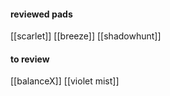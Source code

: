 #### reviewed pads
[[scarlet]]
[[breeze]]
[[shadowhunt]]


#### to review
[[balanceX]]
[[violet mist]]
